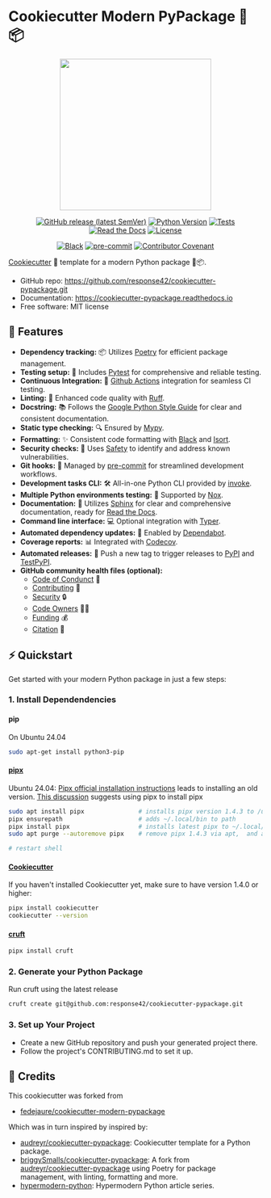 # Cookiecutter Modern PyPackage 🐍📦

<div align="center">

<object data="_static/logo.png" type="image/png" width="300">
   <img src="assets/logo.png" width="300"/>
</object>

[![GitHub release (latest SemVer)](https://img.shields.io/github/v/release/response42/cookiecutter-pypackage?logo=github)](https://github.com/response42/cookiecutter-pypackage/releases)
[![Python Version](https://img.shields.io/badge/python-3.9%20%7C%203.10%20%7C%203.11%20%7C%203.12-blue?logo=python)](https://www.python.org/)
[![Tests](https://github.com/response42/cookiecutter-pypackage/workflows/tests/badge.svg)](https://github.com/response42/cookiecutter-pypackage/actions?workflow=tests)
[![Read the Docs](https://readthedocs.org/projects/cookiecutter-pypackage/badge/)](https://cookiecutter-pypackage.readthedocs.io/)
[![License](https://img.shields.io/badge/license-MIT-brightgreen)](https://opensource.org/licenses/MIT)

[![Black](https://img.shields.io/badge/code%20style-black-000000)](https://github.com/psf/black)
[![pre-commit](https://img.shields.io/badge/pre--commit-enabled-brightgreen?logo=pre-commit&logoColor=white)](https://github.com/pre-commit/pre-commit)
[![Contributor Covenant](https://img.shields.io/badge/Contributor%20Covenant-2.1-4baaaa.svg)](https://www.contributor-covenant.org/version/2/1/code_of_conduct/)

</div>

[Cookiecutter][cookiecutter] 🍪 template for a modern Python package 🐍📦.

* GitHub repo: <https://github.com/response42/cookiecutter-pypackage.git>
* Documentation: <https://cookiecutter-pypackage.readthedocs.io>
* Free software: MIT license

## 🚀 Features

* **Dependency tracking:** 📦 Utilizes [Poetry][poetry] for efficient package management.
* **Testing setup:** 🧪 Includes [Pytest][pytest] for comprehensive and reliable testing.
* **Continuous Integration:** 🔄 [Github Actions][github_actions] integration for seamless CI testing.
* **Linting:** 🧹 Enhanced code quality with [Ruff][ruff].
* **Docstring:** 📚 Follows the [Google Python Style Guide][google_styleguide] for clear and consistent documentation.
* **Static type checking:** 🔍 Ensured by [Mypy][mypy].
* **Formatting:** ✨ Consistent code formatting with [Black][black] and [Isort][isort].
* **Security checks:** 🔐 Uses [Safety][safety] to identify and address known vulnerabilities.
* **Git hooks:** 🎣 Managed by [pre-commit][pre-commit] for streamlined development workflows.
* **Development tasks CLI:** 🛠️ All-in-one Python CLI provided by [invoke][invoke].
* **Multiple Python environments testing:** 🥁 Supported by [Nox][nox].
* **Documentation:** 📖 Utilizes [Sphinx][sphinx] for clear and comprehensive documentation, ready for [Read the Docs][rtd].
* **Command line interface:** 💻 Optional integration with [Typer][typer].
* **Automated dependency updates:** 🤖 Enabled by [Dependabot][dependabot].
* **Coverage reports:** 📊 Integrated with [Codecov][codecov].
* **Automated releases:** 🚢 Push a new tag to trigger releases to [PyPI][pypi] and [TestPyPI][testpypi].
* **GitHub community health files (optional):**
    - [Code of Condunct][CODE_OF_CONDUCT.md] 🤝
    - [Contributing][CONTRIBUTING.md] 📝
    - [Security][SECURITY.md] 🔒
    - [Code Owners][CODEOWNERS] 👩‍💼
    - [Funding][FUNDING.yml] 💰
    - [Citation][CITATION.cff] 📑

## ⚡️ Quickstart

Get started with your modern Python package in just a few steps:

### 1. Install Dependendencies

#### pip

On Ubuntu 24.04

```sh
sudo apt-get install python3-pip
```

#### [pipx](https://github.com/pypa/pipx)

Ubuntu 24.04: 
[Pipx official  installation instructions](https://github.com/pypa/pipx#install-pipx) leads to installing an old version. [This discussion](https://github.com/pypa/pipx/issues/1481) suggests using pipx to install pipx

```sh
sudo apt install pipx               # installs pipx version 1.4.3 to /usr/local/bin  recall --global is busted
pipx ensurepath                     # adds ~/.local/bin to path
pipx install pipx                   # installs latest pipx to ~/.local/bin 
sudo apt purge --autoremove pipx    # remove pipx 1.4.3 via apt,  and all extra files including autocomplete from /usr/local/bin

# restart shell
```


#### [Cookiecutter](https://cookiecutter.readthedocs.io/en/latest/index.html)

If you haven't installed Cookiecutter yet, make sure to have version 1.4.0 or higher:

```sh
pipx install cookiecutter
cookiecutter --version
```

#### [cruft](https://cruft.github.io/cruft/)

```sh
pipx install cruft
```


### 2. Generate your Python Package

Run cruft using the latest release

```sh
cruft create git@github.com:response42/cookiecutter-pypackage.git
```

### 3. Set up Your Project

* Create a new GitHub repository and push your generated project there.
* Follow the project's CONTRIBUTING.md to set it up.

## 📝 Credits

This cookiecutter was forked from 
* [fedejaure/cookiecutter-modern-pypackage](fedejaure/cookiecutter-modern-pypackage)

Which was in turn inspired by inspired by:

* [audreyr/cookiecutter-pypackage][audreyr/cookiecutter-pypackage]: Cookiecutter template for a Python package.
* [briggySmalls/cookiecutter-pypackage][briggySmalls/cookiecutter-pypackage]: A fork from [audreyr/cookiecutter-pypackage][audreyr/cookiecutter-pypackage] using Poetry for package management, with linting, formatting and more.
* [hypermodern-python][hypermodern-python]: Hypermodern Python article series.

[cookiecutter]: https://github.com/cookiecutter/cookiecutter
[poetry]: https://python-poetry.org/
[pytest]: https://github.com/pytest-dev/pytest
[github_actions]: https://github.com/features/actions
[ruff]: https://github.com/astral-sh/ruff
[isort]: https://github.com/timothycrosley/isort
[black]: https://github.com/psf/black
[mypy]: https://github.com/python/mypy
[pre-commit]: https://pre-commit.com/
[safety]: https://github.com/pyupio/safety
[google_styleguide]: https://google.github.io/styleguide/pyguide.html
[invoke]: https://www.pyinvoke.org/
[sphinx]: https://www.sphinx-doc.org/en/master/
[rtd]: https://readthedocs.org/
[nox]: https://nox.thea.codes/en/stable/
[tutorial]: https://cookiecutter-pypackage.readthedocs.io/en/latest/tutorial.html
[typer]: https://typer.tiangolo.com/
[dependabot]: https://dependabot.com/
[audreyr/cookiecutter-pypackage]: https://github.com/audreyr/cookiecutter-pypackage
[briggySmalls/cookiecutter-pypackage]: https://github.com/briggySmalls/cookiecutter-pypackage
[hypermodern-python]: https://cjolowicz.github.io/posts/hypermodern-python-01-setup/
[codecov]: https://codecov.io/
[pypi]: https://pypi.org/
[testpypi]: https://test.pypi.org/
[contributor-covenant]: https://www.contributor-covenant.org/
[CODE_OF_CONDUCT.md]: https://docs.github.com/en/communities/setting-up-your-project-for-healthy-contributions/adding-a-code-of-conduct-to-your-project
[CONTRIBUTING.md]: https://docs.github.com/en/communities/setting-up-your-project-for-healthy-contributions/setting-guidelines-for-repository-contributors
[SECURITY.md]: https://docs.github.com/en/code-security/getting-started/adding-a-security-policy-to-your-repository
[CODEOWNERS]: https://docs.github.com/en/repositories/managing-your-repositorys-settings-and-features/customizing-your-repository/about-code-owners
[FUNDING.yml]: https://docs.github.com/en/repositories/managing-your-repositorys-settings-and-features/customizing-your-repository/displaying-a-sponsor-button-in-your-repository
[CITATION.cff]: https://docs.github.com/en/repositories/managing-your-repositorys-settings-and-features/customizing-your-repository/about-citation-files
